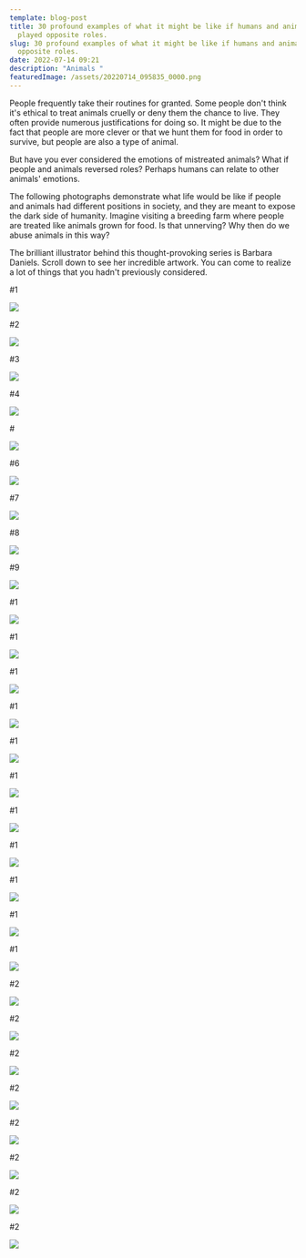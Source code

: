 ```yaml
---
template: blog-post
title: 30 profound examples of what it might be like if humans and animals
  played opposite roles.
slug: 30 profound examples of what it might be like if humans and animals played
  opposite roles.
date: 2022-07-14 09:21
description: "Animals "
featuredImage: /assets/20220714_095835_0000.png
---
```

People frequently take their routines for granted. Some people don't think it's ethical to treat animals cruelly or deny them the chance to live. They often provide numerous justifications for doing so. It might be due to the fact that people are more clever or that we hunt them for food in order to survive, but people are also a type of animal.

But have you ever considered the emotions of mistreated animals? What if people and animals reversed roles? Perhaps humans can relate to other animals' emotions.

The following photographs demonstrate what life would be like if people and animals had different positions in society, and they are meant to expose the dark side of humanity. Imagine visiting a breeding farm where people are treated like animals grown for food. Is that unnerving? Why then do we abuse animals in this way?

The brilliant illustrator behind this thought-provoking series is Barbara Daniels. Scroll down to see her incredible artwork. You can come to realize a lot of things that you hadn't previously considered.

\#1

![](/assets/screenshot_20220714-092342_facebook.jpg)

<script async src="https://pagead2.googlesyndication.com/pagead/js/adsbygoogle.js?client=ca-pub-4648723387452672"
     crossorigin="anonymous"></script>

<ins class="adsbygoogle"
     style="display:block; text-align:center;"
     data-ad-layout="in-article"
     data-ad-format="fluid"
     data-ad-client="ca-pub-4648723387452672"
     data-ad-slot="9248327144"></ins>

<script>
     (adsbygoogle = window.adsbygoogle || []).push({});
</script>

\#2

![](/assets/screenshot_20220714-092449_facebook.jpg)

\#3

![](/assets/screenshot_20220714-092500_facebook.jpg)

\#4

![](/assets/screenshot_20220714-092515_facebook.jpg)

\#

![](/assets/screenshot_20220714-092527_facebook.jpg)

\#6

![](/assets/screenshot_20220714-092537_facebook.jpg)

<script async src="https://pagead2.googlesyndication.com/pagead/js/adsbygoogle.js?client=ca-pub-4648723387452672"
     crossorigin="anonymous"></script>

<ins class="adsbygoogle"
     style="display:block; text-align:center;"
     data-ad-layout="in-article"
     data-ad-format="fluid"
     data-ad-client="ca-pub-4648723387452672"
     data-ad-slot="9248327144"></ins>

<script>
     (adsbygoogle = window.adsbygoogle || []).push({});
</script>

\#7

![](/assets/screenshot_20220714-092547_facebook.jpg)

\#8

![](/assets/screenshot_20220714-092556_facebook.jpg)

\#9

![](/assets/screenshot_20220714-092606_facebook.jpg)

\#1

![](/assets/screenshot_20220714-092622_facebook.jpg)

\#1

![](/assets/screenshot_20220714-092632_facebook.jpg)

<script async src="https://pagead2.googlesyndication.com/pagead/js/adsbygoogle.js?client=ca-pub-4648723387452672"
     crossorigin="anonymous"></script>

<ins class="adsbygoogle"
     style="display:block; text-align:center;"
     data-ad-layout="in-article"
     data-ad-format="fluid"
     data-ad-client="ca-pub-4648723387452672"
     data-ad-slot="9248327144"></ins>

<script>
     (adsbygoogle = window.adsbygoogle || []).push({});
</script>

\#1

![](/assets/screenshot_20220714-092641_facebook.jpg)

\#1

![](/assets/screenshot_20220714-092702_facebook.jpg)

\#1

![](/assets/screenshot_20220714-092712_facebook.jpg)

\#1

![](/assets/screenshot_20220714-092733_facebook.jpg)

\#1

![](/assets/screenshot_20220714-092742_facebook.jpg)

\#1

![](/assets/screenshot_20220714-092749_facebook.jpg)

<script async src="https://pagead2.googlesyndication.com/pagead/js/adsbygoogle.js?client=ca-pub-4648723387452672"
     crossorigin="anonymous"></script>

<ins class="adsbygoogle"
     style="display:block; text-align:center;"
     data-ad-layout="in-article"
     data-ad-format="fluid"
     data-ad-client="ca-pub-4648723387452672"
     data-ad-slot="9248327144"></ins>

<script>
     (adsbygoogle = window.adsbygoogle || []).push({});
</script>

\#1

![](/assets/screenshot_20220714-092758_facebook.jpg)

\#1

![](/assets/screenshot_20220714-092806_facebook.jpg)

\#1

![](/assets/screenshot_20220714-092815_facebook.jpg)

\#2

![](/assets/screenshot_20220714-092824_facebook.jpg)

\#2

![](/assets/screenshot_20220714-092832_facebook.jpg)

\#2

![](/assets/screenshot_20220714-092841_facebook.jpg)

<script async src="https://pagead2.googlesyndication.com/pagead/js/adsbygoogle.js?client=ca-pub-4648723387452672"
     crossorigin="anonymous"></script>

<ins class="adsbygoogle"
     style="display:block; text-align:center;"
     data-ad-layout="in-article"
     data-ad-format="fluid"
     data-ad-client="ca-pub-4648723387452672"
     data-ad-slot="9248327144"></ins>

<script>
     (adsbygoogle = window.adsbygoogle || []).push({});
</script>

\#2

![](/assets/screenshot_20220714-092850_facebook.jpg)

\#2

![](/assets/screenshot_20220714-092858_facebook.jpg)

\#2

![](/assets/screenshot_20220714-092907_facebook.jpg)

\#2

![](/assets/screenshot_20220714-092915_facebook.jpg)

\#2

![](/assets/screenshot_20220714-092929_facebook.jpg)
